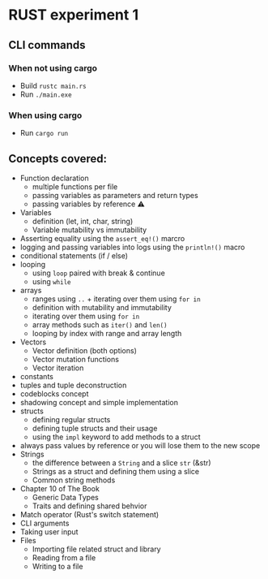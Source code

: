 # RUST experiment 1

## CLI commands
### When not using cargo
* Build `rustc main.rs`
* Run `./main.exe`

### When using cargo
* Run `cargo run`

## Concepts covered:
* Function declaration
    * multiple functions per file
    * passing variables as parameters and return types
    * passing variables by reference ⚠
* Variables
    * definition (let, int, char, string)
    * Variable mutability vs immutability 
* Asserting equality using the `assert_eq!()` marcro
* logging and passing variables into logs using the `println!()` macro
* conditional statements (if / else)
* looping
    * using `loop` paired with break & continue
    * using `while`
* arrays
    * ranges using `..` + iterating over them using `for in`
    * definition with mutability and immutability
    * iterating over them using `for in`
    * array methods such as `iter()` and `len()`
    * looping by index with range and array length
* Vectors
    * Vector definition (both options)
    * Vector mutation functions
    * Vector iteration
* constants
* tuples and tuple deconstruction
* codeblocks concept
* shadowing concept and simple implementation
* structs
    * defining regular structs
    * defining tuple structs and their usage
    * using the `impl` keyword to add methods to a struct
* always pass values by reference or you will lose them to the new scope
* Strings
    * the difference between a `String` and a slice `str` (&str)
    * Strings as a struct and defining them using a slice 
    * Common string methods
* Chapter 10 of The Book
    * Generic Data Types
    * Traits and defining shared behvior
* Match operator (Rust's switch statement)
* CLI arguments
* Taking user input
* Files
    * Importing file related struct and library
    * Reading from a file
    * Writing to a file
